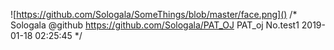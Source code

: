 ![https://github.com/Sologala/SomeThings/blob/master/face.png]()
/*
    Sologala   @github    https://github.com/Sologala/PAT_OJ
    PAT_oj No.test1
    2019-01-18 02:25:45
*/
